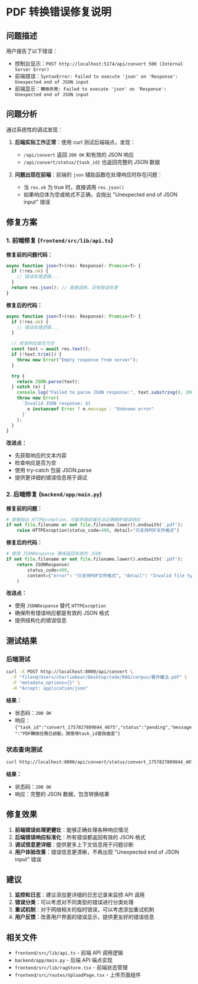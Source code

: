 # PDF 转换错误修复说明

## 问题描述

用户报告了以下错误：

- 控制台显示：`POST http://localhost:5174/api/convert 500 (Internal Server Error)`
- 前端错误：`SyntaxError: Failed to execute 'json' on 'Response': Unexpected end of JSON input`
- 前端显示：`轉換失敗: Failed to execute 'json' on 'Response': Unexpected end of JSON input`

## 问题分析

通过系统性的调试发现：

1. **后端实际工作正常**：使用 curl 测试后端端点，发现：

   - `/api/convert` 返回 `200 OK` 和有效的 JSON 响应
   - `/api/convert/status/{task_id}` 也返回完整的 JSON 数据

2. **问题出现在前端**：前端的 `json` 辅助函数在处理响应时存在问题：
   - 当 `res.ok` 为 true 时，直接调用 `res.json()`
   - 如果响应体为空或格式不正确，会抛出 "Unexpected end of JSON input" 错误

## 修复方案

### 1. 前端修复 (`frontend/src/lib/api.ts`)

**修复前的问题代码：**

```typescript
async function json<T>(res: Response): Promise<T> {
  if (!res.ok) {
    // 错误处理逻辑...
  }
  return res.json(); // 直接调用，没有错误处理
}
```

**修复后的代码：**

```typescript
async function json<T>(res: Response): Promise<T> {
  if (!res.ok) {
    // 错误处理逻辑...
  }

  // 检查响应是否为空
  const text = await res.text();
  if (!text.trim()) {
    throw new Error("Empty response from server");
  }

  try {
    return JSON.parse(text);
  } catch (e) {
    console.log("Failed to parse JSON response:", text.substring(0, 200));
    throw new Error(
      `Invalid JSON response: ${
        e instanceof Error ? e.message : "Unknown error"
      }`
    );
  }
}
```

**改进点：**

- 先获取响应的文本内容
- 检查响应是否为空
- 使用 try-catch 包装 JSON.parse
- 提供更详细的错误信息用于调试

### 2. 后端修复 (`backend/app/main.py`)

**修复前的问题：**

```python
# 直接抛出 HTTPException，可能导致前端无法正确解析错误响应
if not file.filename or not file.filename.lower().endswith('.pdf'):
    raise HTTPException(status_code=400, detail="只支持PDF文件格式")
```

**修复后的代码：**

```python
# 使用 JSONResponse 确保返回有效的 JSON
if not file.filename or not file.filename.lower().endswith('.pdf'):
    return JSONResponse(
        status_code=400,
        content={"error": "只支持PDF文件格式", "detail": "Invalid file type"}
    )
```

**改进点：**

- 使用 `JSONResponse` 替代 `HTTPException`
- 确保所有错误响应都是有效的 JSON 格式
- 提供结构化的错误信息

## 测试结果

### 后端测试

```bash
curl -X POST http://localhost:8000/api/convert \
  -F "file=@/Users/charliebear/Desktop/code/RAG/corpus/著作權法.pdf" \
  -F "metadata_options={}" \
  -H "Accept: application/json"
```

**结果：**

- 状态码：`200 OK`
- 响应：`{"task_id":"convert_1757827809844_4075","status":"pending","message":"PDF轉換任務已啟動，請使用task_id查詢進度"}`

### 状态查询测试

```bash
curl http://localhost:8000/api/convert/status/convert_1757827809844_4075
```

**结果：**

- 状态码：`200 OK`
- 响应：完整的 JSON 数据，包含转换结果

## 修复效果

1. **前端错误处理更健壮**：能够正确处理各种响应情况
2. **后端错误响应标准化**：所有错误都返回有效的 JSON 格式
3. **调试信息更详细**：提供更多上下文信息用于问题诊断
4. **用户体验改善**：错误信息更清晰，不再出现 "Unexpected end of JSON input" 错误

## 建议

1. **监控和日志**：建议添加更详细的日志记录来监控 API 调用
2. **错误分类**：可以考虑对不同类型的错误进行分类处理
3. **重试机制**：对于网络相关的临时错误，可以考虑添加重试机制
4. **用户反馈**：改善用户界面的错误显示，提供更友好的错误信息

## 相关文件

- `frontend/src/lib/api.ts` - 前端 API 调用逻辑
- `backend/app/main.py` - 后端 API 端点实现
- `frontend/src/lib/ragStore.tsx` - 前端状态管理
- `frontend/src/routes/UploadPage.tsx` - 上传页面组件
